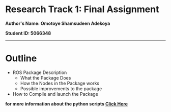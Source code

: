 # Research Track 1: Final Assignment

**Author's Name: Omotoye Shamsudeen Adekoya**

**Student ID: 5066348**

---

# Outline
* ROS Package Description
    * What the Package Does
    * How the Nodes in the Package works
    * Possible improvements to the package
* How to Compile and launch the Package

**__for more information about the python scripts [Click Here](https://omotoye.github.io/final_assignment/ "Webpage for the Docs of the script")__**